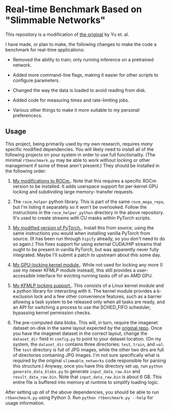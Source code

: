 Real-time Benchmark Based on "Slimmable Networks"
=================================================

This repository is a modification of
[the original](https://github.com/JiahuiYu/slimmable_networks) by Yu et. al.

I have made, or plan to make, the following changes to make the code a
benchmark for real-time applications:

 - Removed the ability to train; only running inference on a pretrained
   network.

 - Added more command-line flags, making it easier for other scripts to
   configure parameters.

 - Changed the way the data is loaded to avoid reading from disk.

 - Added code for measuring times and rate-limiting jobs.

 - Various other things to make it more suitable to my personal preferencecs.


Usage
-----

This project, being primarily used by my own research, requires _many_ specific
modified dependencies. You will likely need to install all of the following
projects on your system in order to use full functionality. (The minimal
`rtbenchmark.py` may be able to work without locking or other management if
some of these aren't present.) They should be installed in the following order:

 1. [My modifications to ROCm.](https://github.com/yalue/rocm_mega_repo). Note
    that this requires a specific ROCm version to be installed. It adds
    userspace support for per-kernel GPU locking and subdividing large memory-
    transfer requests.

 2. The `rocm_helper` python library. This is part of the same
    `rocm_mega_repo`, but I'm listing it separately so it won't be overlooked.
    Follow the instructions in the `rocm_helper_python` directory in the above
    repository. It's used to create streams with CU masks within PyTorch
    scripts.

 3. [My modified version of PyTorch.](https://github.com/yalue/rocm_pytorch).
    Install this from source, using the same instructions you would when
    installing vanilla PyTorch from source. (It has been run through `hipify`
    already, so you don't need to do so again.) This fixes support for using
    external CUDA/HIP streams that ought to be present in vanilla PyTorch, but
    was apparently never fully integrated. Maybe I'll submit a patch to
    upstream about this some day.

 4. [My GPU-locking kernel module.](https://github.com/yalue/gpu_locking_module).
    While not used for locking any more (I use my newer KFMLP module instead),
    this still provides a user-accessible interface for evicting running tasks
    off of an AMD GPU.

 5. [My KFMLP locking support.](https://github.com/yalue/kfmlp_locking_module).
    This consists of a Linux kernel module and a python library for interacting
    with it. The kernel module provides a k-exclusion lock and a few other
    convenience features, such as a barrier allowing a task system to be
    released only when all tasks are ready, and an API for switching a process
    to use the SCHED_FIFO scheduler, bypassing kernel permission checks.

 6. The pre-computed data blobs. This will, in turn, require the imagenet
    dataset on-disk in the same layout expected by the
    [original repo](https://github.com/JiahuiYu/slimmable_networks). Once you
    have the imagenet dataset in the correct layout, change the `dataset_dir`
    field in `config.py` to point to your dataset location. (On my system,
    the `dataset_dir` contains three directories: `test`, `train`, and `val`.
    The `test` directory is full of JPG images, while the other two dirs are
    full of directories containing JPG images. I'm not sure specifically what
    is required by the original `slimmable_networks` code responsible for
    parsing this structure.) Anyway, once you have this directory set up,
    run `python generate_data_blobs.py` to generate `input_data_raw.bin` and
    `result_data_raw.bin`. Note that `input_data_raw.bin` is about 6 GB. This
    entire file is buffered into memory at runtime to simplify loading logic.

After setting up *all* of the above dependencies, you should be able to run
`rtbenchmark.py` using Python 3. Run `python rtbenchmark.py --help` for usage
information.

